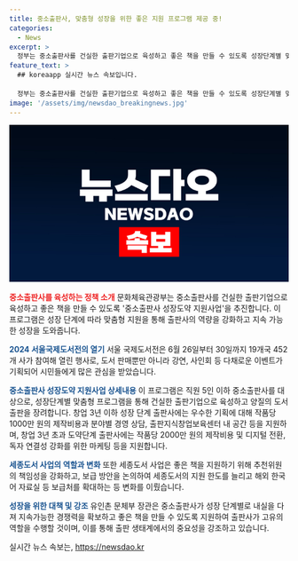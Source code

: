 ```yaml
---
title: 중소출판사, 맞춤형 성장을 위한 좋은 지원 프로그램 제공 중!
categories:
  - News
excerpt: >
  정부는 중소출판사를 건실한 출판기업으로 육성하고 좋은 책을 만들 수 있도록 성장단계별 맞춤형 프로그램을 통해 지원한다. 프로그램은 기획 제작비 뿐만 아니라 공간, 경영, 마케팅까지 지원하여 출판사의 역량을 강화하고 지속 가능한 성장을 견인한다. 해당 지원사업은 성장단계에 따라 제작비용과 경영 지원 등을 제공하여 출판사의 생존력을 강화하며, 출판계 간담회에서 얻은 의견을 반영하여 진행된다. 세종도서 사업도 새로운 변화를 통해 좋은 책을 지원하고 도서의 보급을 더욱 확대할 계획이다.
feature_text: >
  ## koreaapp 실시간 뉴스 속보입니다.

  정부는 중소출판사를 건실한 출판기업으로 육성하고 좋은 책을 만들 수 있도록 성장단계별 맞춤형 프로그램을 통해 지원한다. 프로그램은 기획 제작비 뿐만 아니라 공간, 경영, 마케팅까지 지원하여 출판사의 역량을 강화하고 지속 가능한 성장을 견인한다. 해당 지원사업은 성장단계에 따라 제작비용과 경영 지원 등을 제공하여 출판사의 생존력을 강화하며, 출판계 간담회에서 얻은 의견을 반영하여 진행된다. 세종도서 사업도 새로운 변화를 통해 좋은 책을 지원하고 도서의 보급을 더욱 확대할 계획이다.
image: '/assets/img/newsdao_breakingnews.jpg'
---
```


<p><img src="/assets/img/newsdao_breakingnews.jpg" alt="koreaapp 속보" /></p>

<p><b><span style="color: #ee2323;">중소출판사를 육성하는 정책 소개</span></b>
문화체육관광부는 중소출판사를 건실한 출판기업으로 육성하고 좋은 책을 만들 수 있도록 '중소출판사 성장도약 지원사업'을 추진합니다. 이 프로그램은 성장 단계에 따라 맞춤형 지원을 통해 출판사의 역량을 강화하고 지속 가능한 성장을 도와줍니다.</p>

<p><b><span style="color: #1a5490;">2024 서울국제도서전의 열기</span></b>
서울 국제도서전은 6월 26일부터 30일까지 19개국 452개 사가 참여해 열린 행사로, 도서 판매뿐만 아니라 강연, 사인회 등 다채로운 이벤트가 기획되어 시민들에게 많은 관심을 받았습니다.</p>

<p><b><span style="color: #1a5490;">중소출판사 성장도약 지원사업 상세내용</span></b>
이 프로그램은 직원 5인 이하 중소출판사를 대상으로, 성장단계별 맞춤형 프로그램을 통해 건실한 출판기업으로 육성하고 양질의 도서 출판을 장려합니다. 창업 3년 이하 성장 단계 출판사에는 우수한 기획에 대해 작품당 1000만 원의 제작비용과 분야별 경영 상담, 출판지식창업보육센터 내 공간 등을 지원하며, 창업 3년 초과 도약단계 출판사에는 작품당 2000만 원의 제작비용 및 디지털 전환, 독자 연결성 강화를 위한 마케팅 등을 지원합니다.</p>

<p><b><span style="color: #1a5490;">세종도서 사업의 역할과 변화</span></b>
또한 세종도서 사업은 좋은 책을 지원하기 위해 추천위원의 책임성을 강화하고, 보급 방안을 논의하여 세종도서의 지원 한도를 늘리고 해외 한국어 자료실 등 보급처를 확대하는 등 변화를 이뤘습니다.</p>

<p><b><span style="color: #1a5490;">성장을 위한 대책 및 강조</span></b>
유인촌 문체부 장관은 중소출판사가 성장 단계별로 내실을 다져 지속가능한 경쟁력을 확보하고 좋은 책을 만들 수 있도록 지원하여 출판사가 고유의 역할을 수행할 것이며, 이를 통해 출판 생태계에서의 중요성을 강조하고 있습니다.</p>
실시간 뉴스 속보는, <a href="https://newsdao.kr" rel="dofollow">https://newsdao.kr</a>


